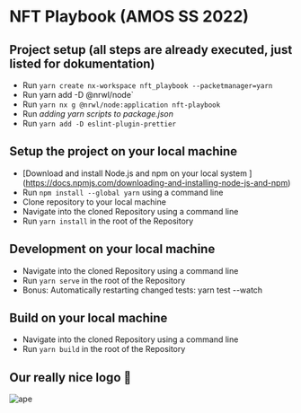 # NFT Playbook (AMOS SS 2022)

## Project setup (all steps are already executed, just listed for dokumentation)

- Run `yarn create nx-workspace nft_playbook --packetmanager=yarn`
- Run yarn add -D @nrwl/node`
- Run `yarn nx g @nrwl/node:application nft-playbook`
- Run _adding yarn scripts to package.json_
- Run `yarn add -D eslint-plugin-prettier`

## Setup the project on your local machine

- [Download and install Node.js and npm on your local system ] (https://docs.npmjs.com/downloading-and-installing-node-js-and-npm)
- Run `npm install --global yarn` using a command line
- Clone repository to your local machine
- Navigate into the cloned Repository using a command line
- Run `yarn install` in the root of the Repository

## Development on your local machine

- Navigate into the cloned Repository using a command line
- Run `yarn serve` in the root of the Repository
- Bonus: Automatically restarting changed tests: yarn test --watch

## Build on your local machine

- Navigate into the cloned Repository using a command line
- Run `yarn build` in the root of the Repository

## Our really nice logo 🚀

![ape](https://user-images.githubusercontent.com/92869397/166645877-e8570f35-82fd-41cb-a702-3b5d1a3068a0.JPG)
